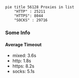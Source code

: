 
```mermaid
pie title 56128 Proxies in list
    "HTTP" : 25211
    "HTTPS": 8044
    "SOCKS" : 29716
```

### Some Info
#### Average Timeout

- mixed: 3.6s
- http: 1.8s
- https: 8.2s
- socks: 5.1s